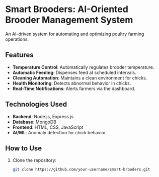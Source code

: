 # Smart Brooders: AI-Oriented Brooder Management System

An AI-driven system for automating and optimizing poultry farming operations.

## Features
- **Temperature Control**: Automatically regulates brooder temperature.
- **Automatic Feeding**: Dispenses feed at scheduled intervals.
- **Cleaning Automation**: Maintains a clean environment for chicks.
- **Health Monitoring**: Detects abnormal behavior in chicks.
- **Real-Time Notifications**: Alerts farmers via the dashboard.

## Technologies Used
- **Backend**: Node.js, Express.js
- **Database**: MongoDB
- **Frontend**: HTML, CSS, JavaScript
- **AI/ML**: Anomaly detection for chick behavior

## How to Use
1. Clone the repository:
   ```bash
   git clone https://github.com/your-username/smart-brooders.git
